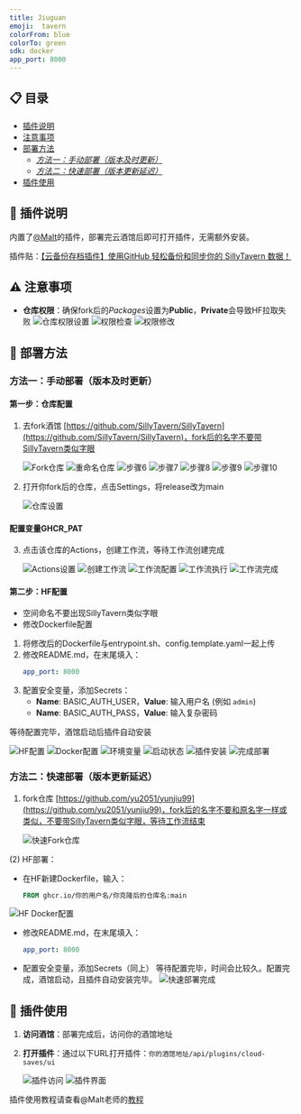 ```yaml
---
title: Jiuguan
emoji:  tavern
colorFrom: blue
colorTo: green
sdk: docker
app_port: 8000
---
```


## 📋 目录

- [插件说明](#插件说明)
- [注意事项](#注意事项)
- [部署方法](#部署方法)
  - *[方法一：手动部署（版本及时更新）](https://github.com/yu2051/yunjiu99/blob/main/README.md#%E6%96%B9%E6%B3%95%E4%B8%80%E6%89%8B%E5%8A%A8%E9%83%A8%E7%BD%B2%E7%89%88%E6%9C%AC%E5%8F%8A%E6%97%B6%E6%9B%B4%E6%96%B0)*
  - *[方法二：快速部署（版本更新延迟）](https://github.com/yu2051/yunjiu99/blob/main/README.md#%E6%96%B9%E6%B3%95%E4%BA%8C%E5%BF%AB%E9%80%9F%E9%83%A8%E7%BD%B2%E7%89%88%E6%9C%AC%E6%9B%B4%E6%96%B0%E5%BB%B6%E8%BF%9F)*
- [插件使用](#插件使用)

## 🔌 插件说明

内置了[@Malt](https://github.com/fuwei99)的插件，部署完云酒馆后即可打开插件，无需额外安装。

插件贴：[【云备份存档插件】使用GitHub 轻松备份和同步你的 SillyTavern 数据！](https://discord.com/channels/1134557553011998840/1361327099331481621)

## ⚠️ 注意事项

- **仓库权限**：确保fork后的*Packages*设置为**Public**，**Private**会导致HF拉取失败
  ![仓库权限设置](images/wps1.png)
  ![权限检查](images/wps2.png)
  ![权限修改](images/wps3.png)

## 🚀 部署方法

### 方法一：手动部署（版本及时更新）

#### 第一步：仓库配置

1. 去fork酒馆 [https://github.com/SillyTavern/SillyTavern](https://github.com/SillyTavern/SillyTavern)，fork后的名字不要带SillyTavern类似字眼
   
   ![Fork仓库](images/wps4.png)
   ![重命名仓库](images/wps5.png)
   ![步骤6](images/wps6.png)
   ![步骤7](images/wps7.png)
   ![步骤8](images/wps8.png)
   ![步骤9](images/wps9.png)
   ![步骤10](images/wps10.png)

3. 打开你fork后的仓库，点击Settings，将release改为main
   
   ![仓库设置](images/wps11.png)

#### 配置变量GHCR_PAT


3. 点击该仓库的Actions，创建工作流，等待工作流创建完成

   ![Actions设置](images/wps12.png)
   ![创建工作流](images/wps13.png)
   ![工作流配置](images/wps14.png)
   ![工作流执行](images/wps15.png)
   ![工作流完成](images/wps16.png)

#### 第二步：HF配置

- 空间命名不要出现SillyTavern类似字眼
- 修改Dockerfile配置
1. 将修改后的Dockerfile与entrypoint.sh、config.template.yaml一起上传
2. 修改README.md，在末尾填入：
   ```yaml
   app_port: 8000
   ```
3. 配置安全变量，添加Secrets：
   - **Name**: BASIC_AUTH_USER，**Value**: 输入用户名 (例如 `admin`)
   - **Name**: BASIC_AUTH_PASS，**Value**: 输入复杂密码

等待配置完毕，酒馆启动后插件自动安装

   ![HF配置](images/wps17.png)
   ![Docker配置](images/wps18.png)
   ![环境变量](images/wps19.png)
   ![启动状态](images/wps20.png)
   ![插件安装](images/wps21.png)
   ![完成部署](images/wps22.png)

### 方法二：快速部署（版本更新延迟）

1. fork仓库 [https://github.com/yu2051/yunjiu99](https://github.com/yu2051/yunjiu99)，fork后的名字不要和原名字一样或类似，不要带SillyTavern类似字眼，等待工作流结束
   
   ![快速Fork仓库](images/wps25.jpg)

(2) HF部署：
  - 在HF新建Dockerfile，输入：
    ```dockerfile
    FROM ghcr.io/你的用户名/你克隆后的仓库名:main
    ```
   ![HF Docker配置](images/wps26.png)
  - 修改README.md，在末尾填入：
    ```yaml
    app_port: 8000
    ```
  - 配置安全变量，添加Secrets（同上）
 等待配置完毕，时间会比较久。配置完成，酒馆启动，且插件自动安装完毕。
   ![快速部署完成](images/wps27.png)

## 📱 插件使用

1. **访问酒馆**：部署完成后，访问你的酒馆地址
2. **打开插件**：通过以下URL打开插件：`你的酒馆地址/api/plugins/cloud-saves/ui`

   ![插件访问](images/wps23.png)
   ![插件界面](images/wps24.png)

插件使用教程请查看@Malt老师的[教程]([https://discord.com/channels/1134557553011998840/1361327099331481621](https://github.com/fuwei99/cloud-saves))
